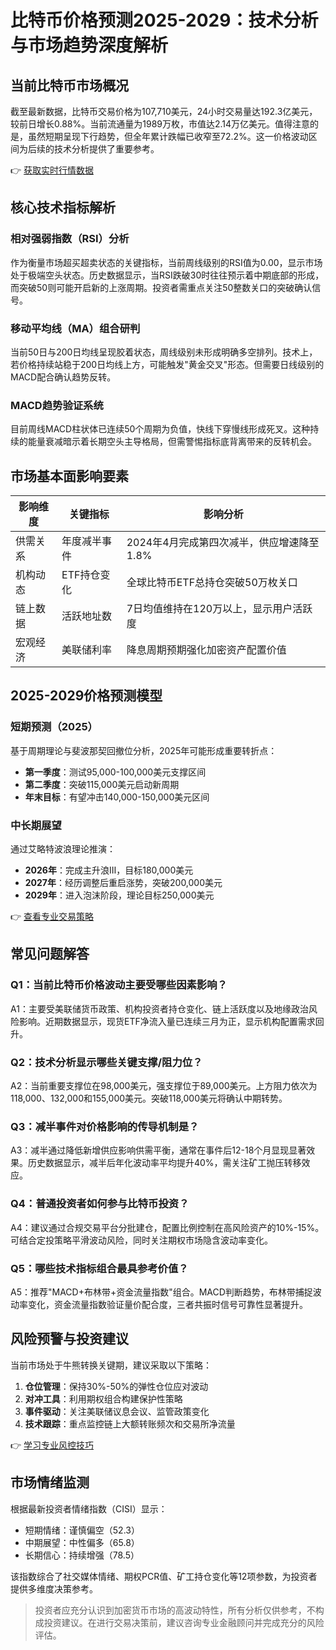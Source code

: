 # 比特币价格预测2025-2029：技术分析与市场趋势深度解析

## 当前比特币市场概况

截至最新数据，比特币交易价格为107,710美元，24小时交易量达192.3亿美元，较前日增长0.88%。当前流通量为1989万枚，市值达2.14万亿美元。值得注意的是，虽然短期呈现下行趋势，但全年累计跌幅已收窄至72.2%。这一价格波动区间为后续的技术分析提供了重要参考。

👉 [获取实时行情数据](https://bit.ly/okx_welcome)

## 核心技术指标解析

### 相对强弱指数（RSI）分析
作为衡量市场超买超卖状态的关键指标，当前周线级别的RSI值为0.00，显示市场处于极端空头状态。历史数据显示，当RSI跌破30时往往预示着中期底部的形成，而突破50则可能开启新的上涨周期。投资者需重点关注50整数关口的突破确认信号。

### 移动平均线（MA）组合研判
当前50日与200日均线呈现胶着状态，周线级别未形成明确多空排列。技术上，若价格持续站稳于200日均线上方，可能触发"黄金交叉"形态。但需要日线级别的MACD配合确认趋势反转。

### MACD趋势验证系统
目前周线MACD柱状体已连续50个周期为负值，快线下穿慢线形成死叉。这种持续的能量衰减暗示着长期空头主导格局，但需警惕指标底背离带来的反转机会。

## 市场基本面影响要素

| 影响维度 | 关键指标 | 影响分析 |
|---------|---------|---------|
| 供需关系 | 年度减半事件 | 2024年4月完成第四次减半，供应增速降至1.8% |
| 机构动态 | ETF持仓变化 | 全球比特币ETF总持仓突破50万枚关口 |
| 链上数据 | 活跃地址数 | 7日均值维持在120万以上，显示用户活跃度 |
| 宏观经济 | 美联储利率 | 降息周期预期强化加密资产配置价值 |

## 2025-2029价格预测模型

### 短期预测（2025）
基于周期理论与斐波那契回撤位分析，2025年可能形成重要转折点：
- **第一季度**：测试95,000-100,000美元支撑区间
- **第二季度**：突破115,000美元启动新周期
- **年末目标**：有望冲击140,000-150,000美元区间

### 中长期展望
通过艾略特波浪理论推演：
- **2026年**：完成主升浪Ⅲ，目标180,000美元
- **2027年**：经历调整后重启涨势，突破200,000美元
- **2029年**：进入泡沫阶段，理论目标250,000美元

👉 [查看专业交易策略](https://bit.ly/okx_welcome)

## 常见问题解答

### Q1：当前比特币价格波动主要受哪些因素影响？
A1：主要受美联储货币政策、机构投资者持仓变化、链上活跃度以及地缘政治风险影响。近期数据显示，现货ETF净流入量已连续三月为正，显示机构配置需求回升。

### Q2：技术分析显示哪些关键支撑/阻力位？
A2：当前重要支撑位在98,000美元，强支撑位于89,000美元。上方阻力依次为118,000、132,000和155,000美元。突破118,000美元将确认中期转势。

### Q3：减半事件对价格影响的传导机制是？
A3：减半通过降低新增供应影响供需平衡，通常在事件后12-18个月显现显著效果。历史数据显示，减半后年化波动率平均提升40%，需关注矿工抛压转移效应。

### Q4：普通投资者如何参与比特币投资？
A4：建议通过合规交易平台分批建仓，配置比例控制在高风险资产的10%-15%。可结合定投策略平滑波动风险，同时关注期权市场隐含波动率变化。

### Q5：哪些技术指标组合最具参考价值？
A5：推荐"MACD+布林带+资金流量指数"组合。MACD判断趋势，布林带捕捉波动率变化，资金流量指数验证量价配合度，三者共振时信号可靠性显著提升。

## 风险预警与投资建议

当前市场处于牛熊转换关键期，建议采取以下策略：
1. **仓位管理**：保持30%-50%的弹性仓位应对波动
2. **对冲工具**：利用期权组合构建保护性策略
3. **事件驱动**：关注美联储议息会议、监管政策变化
4. **技术跟踪**：重点监控链上大额转账频次和交易所净流量

👉 [学习专业风控技巧](https://bit.ly/okx_welcome)

## 市场情绪监测

根据最新投资者情绪指数（CISI）显示：
- 短期情绪：谨慎偏空（52.3）
- 中期展望：中性偏多（65.8）
- 长期信心：持续增强（78.5）

该指数综合了社交媒体情绪、期权PCR值、矿工持仓变化等12项参数，为投资者提供多维度决策参考。

> 投资者应充分认识到加密货币市场的高波动特性，所有分析仅供参考，不构成投资建议。在进行交易决策前，建议咨询专业金融顾问并完成充分的风险评估。